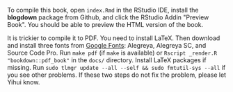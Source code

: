 To compile this book, open `index.Rmd` in the RStudio IDE, install the **blogdown** package from Github, and click the RStudio Addin "Preview Book". You should be able to preview the HTML version of the book.

It is trickier to compile it to PDF. You need to install LaTeX. Then download and install three fonts from [Google Fonts](https://fonts.google.com/?query=source&selection.family=Alegreya|Alegreya+SC|Source+Code+Pro): Alegreya, Alegreya SC, and Source Code Pro. Run `make pdf` (if `make` is available) or `Rscript _render.R "bookdown::pdf_book"` in the `docs/` directory. Install LaTeX packages if missing. Run `sudo tlmgr update --all --self && sudo fmtutil-sys --all` if you see other problems. If these two steps do not fix the problem, please let Yihui know.
